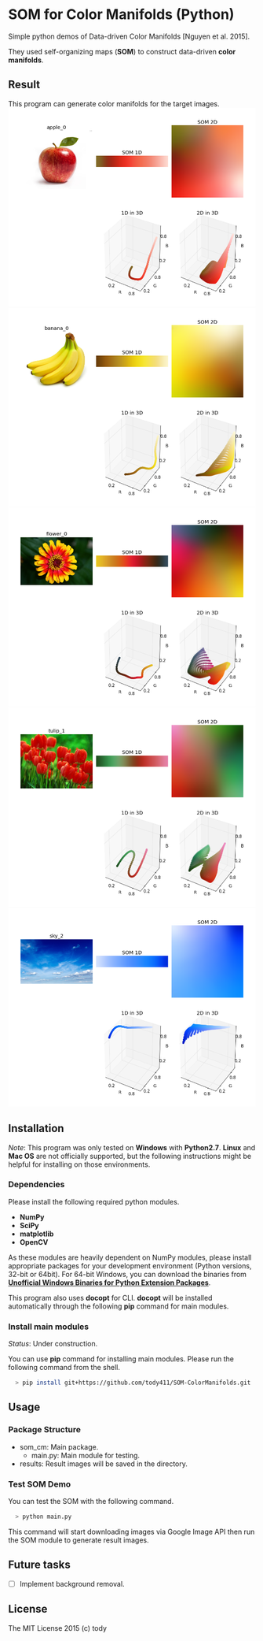 
SOM for Color Manifolds (Python)
====

Simple python demos of Data-driven Color Manifolds [Nguyen et al. 2015].

They used self-organizing maps (**SOM**) to construct data-driven **color manifolds**.

## Result
This program can generate color manifolds for the target images.
![apple_0](som_cm/results/apple_0.png)
![banana_0](som_cm/results/banana_0.png)
![flower_0](som_cm/results/flower_0.png)
![tulip_1](som_cm/results/tulip_1.png)
![sky_2](som_cm/results/sky_2.png)

## Installation

*Note*: This program was only tested on **Windows** with **Python2.7**.
**Linux** and **Mac OS** are not officially supported,
but the following instructions might be helpful for installing on those environments.

### Dependencies
Please install the following required python modules.

* **NumPy**
* **SciPy**
* **matplotlib**
* **OpenCV**

As these modules are heavily dependent on NumPy modules, please install appropriate packages for your development environment (Python versions, 32-bit or 64bit).
For 64-bit Windows, you can download the binaries from [**Unofficial Windows Binaries for Python Extension Packages**](http://www.lfd.uci.edu/~gohlke/pythonlibs/).

This program also uses **docopt** for CLI.
**docopt** will be installed automatically through the following **pip** command for main modules.

### Install main modules
*Status*: Under construction.

You can use **pip** command for installing main modules.
Please run the following command from the shell.

``` bash
  > pip install git+https://github.com/tody411/SOM-ColorManifolds.git
```

## Usage
### Package Structure
* som_cm: Main package.
    - main.py: Main module for testing.
* results: Result images will be saved in the directory.

### Test SOM Demo
You can test the SOM with the following command.
``` bash
  > python main.py
```

This command will start downloading images via Google Image API then run the SOM module to generate result images.

<!-- ## API Document

API document will be managed by [doxygen](http://www.stack.nl/~dimitri/doxygen/) framework.
Online version is provided in the following link:
* [**inversetoon API Document**](http://tody411.github.io/InverseToon/index.html) (html)

For a local copy, please use the following doxygen command from *doxygen* directory.
``` bash
  > doxygen doxygen_config
``` -->

## Future tasks

* [ ] Implement background removal.

## License

The MIT License 2015 (c) tody